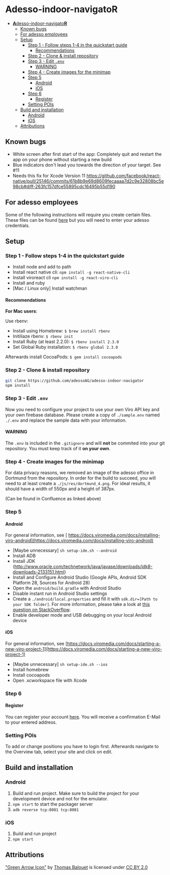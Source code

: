 # **A**desso-indoor-navigato**R**

- [**A**desso-indoor-navigato**R**](#adesso-indoor-navigator)
  - [Known bugs](#known-bugs)
  - [For adesso employees](#for-adesso-employees)
  - [Setup](#setup)
    - [Step 1 - Follow steps 1-4 in the quickstart guide](#step-1---follow-steps-1-4-in-the-quickstart-guide)
      - [Recommendations](#recommendations)
    - [Step 2 - Clone & install repository](#step-2---clone--install-repository)
    - [Step 3 - Edit `.env`](#step-3---edit-env)
      - [WARNING](#warning)
    - [Step 4 - Create images for the minimap](#step-4---create-images-for-the-minimap)
    - [Step 5](#step-5)
      - [Android](#android)
      - [iOS](#ios)
    - [Step 6](#step-6)
      - [Register](#register)
    - [Setting POIs](#setting-pois)
  - [Build and installation](#build-and-installation)
    - [Android](#android-1)
    - [iOS](#ios-1)
  - [Attributions](#attributions)

## Known bugs

- White screen after first start of the app: Completely quit and restart the app on your phone without starting a new build
- Blue indicators don't lead you towards the direction of your target. See #11
- Needs this fix for Xcode Version 11 https://github.com/facebook/react-native/pull/25146/commits/61b8b9e69d8609fecaaaa7d2c9e32808bc5e98cb#diff-263fc157dfce55895cdc16495b55d190

## For adesso employees

Some of the following instructions will require you create certain files. These files can be found [here](https://confluence.adesso.de/pages/viewpage.action?pageId=88609425) but you will need to enter your adesso credentials.

## Setup

### Step 1 - Follow steps 1-4 in the quickstart guide

- Install node and add to path
- Install react native cli: `npm install -g react-native-cli`
- Install viroreact cli `npm install -g react-viro-cli`
- Install and ruby
- [Mac / Linux only] Install watchman

#### Recommendations

**For Mac users**:

Use rbenv:

- Install using Homebrew: `$ brew install rbenv`
- Initiliaze rbenv: `$ rbenv init`
- Install Ruby (at least 2.2.0): `$ rbenv install 2.3.0`
- Set Global Ruby installation: `$ rbenv global 2.3.0`

Afterwards install CocoaPods: `$ gem install cocoapods`

### Step 2 - Clone & install repository

```bash
git clone https://github.com/adessoAG/adesso-indoor-navigator
npm install
```

### Step 3 - Edit `.env`

Now you need to configure your project to use your own Viro API key and your own firebase database. Please create a copy of `./sample.env` named `./.env` and replace the sample data with your information.

#### WARNING

The `.env` is included in the `.gitignore` and will **not** be commited into your git repository. You must keep track of it **on your own**.

### Step 4 - Create images for the minimap

For data privacy reasons, we removed an image of the adesso office in Dortmund from the repository. In order for the build to succeed, you will need to at least create a
`./js/res/dortmund_4.png`. For ideal results, it should have a width of 550px and a height of 387px.

(Can be found in Confluence as linked above)

### Step 5

#### Android

For general information, see [
https://docs.viromedia.com/docs/installing-viro-android](https://docs.viromedia.com/docs/installing-viro-android)

- [Maybe unnecessary] `sh setup-ide.sh --android`
- Install ADB
- Install JDK (http://www.oracle.com/technetwork/java/javase/downloads/jdk8-downloads-2133151.html)
- Install and Configure Android Studio (Google APIs, Android SDK Platform 28, Sources for Android 28)
- Open the `android/build.gradle` with Android Studio
- Disable instant run in Android Studio settings
- Create a `./android/local.properties` and fill it with `sdk.dir=[Path to your SDK folder]`. For more information, please take a look at [this question on StackOverflow](https://stackoverflow.com/questions/20673378/where-does-local-properties-go-for-android-project/25318217).
- Enable developer mode and USB debugging on your local Android device

#### iOS

For general information, see [https://docs.viromedia.com/docs/starting-a-new-viro-project-1](https://docs.viromedia.com/docs/starting-a-new-viro-project-1)

- [Maybe unnecessary] `sh setup-ide.sh --ios`
- Install homebrew
- Install cocoapods
- Open .xcworkspace file with Xcode

### Step 6

#### Register

You can register your account [here](https://adesso-indoor-nav-setup.firebaseapp.com/auth/register). You will receive a confirmation E-Mail to your entered address.

### Setting POIs

To add or change positions you have to login first. Afterwards navigate to the Overview tab, select your site and click on edit.

## Build and installation

### Android

1. Build and run project. Make sure to build the project for your development device and not for the emulator.
2. `npm start` to start the packager server
3. `adb reverse tcp:8081 tcp:8081`

### iOS

1. Build and run project
2. `npm start`

## Attributions

["Green Arrow Icon"](https://poly.google.com/view/7eaXP_9tC-e) by [Thomas Balouet](https://poly.google.com/user/3hZPO-XRoBS) is licensed under [CC BY 2.0](https://creativecommons.org/licenses/by/2.0/)
